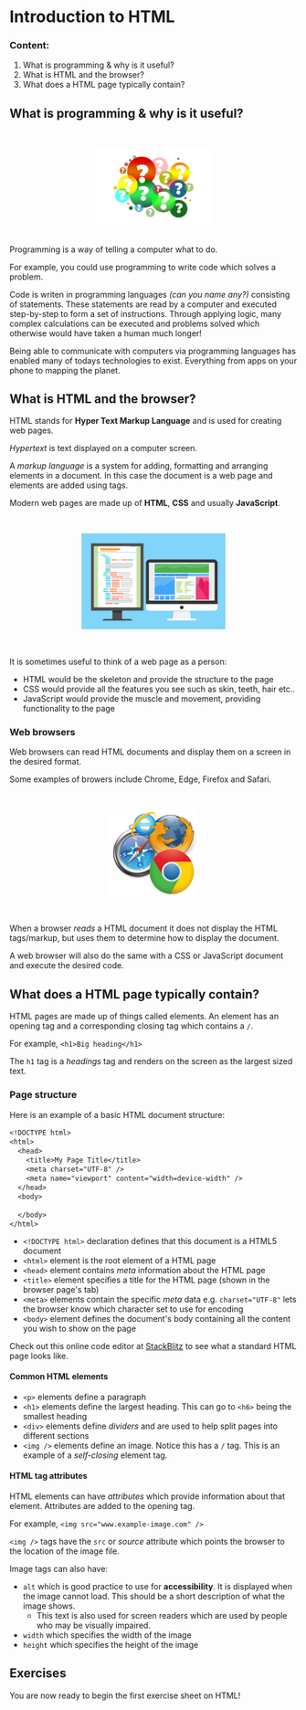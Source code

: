 # Introduction to HTML

### Content:

1. What is programming & why is it useful?
2. What is HTML and the browser?
3. What does a HTML page typically contain?

## What is programming & why is it useful?
<br>
<p align="center" >
  <img src="./assets/questions.jpg" width="40%" />
</p>
<br>
Programming is a way of telling a computer what to do.

For example, you could use programming to write code which solves a problem.

Code is writen in programming languages *(can you name any?)* consisting of statements. These statements are read by a computer and executed step-by-step to form a set of instructions. Through applying logic, many complex calculations can be executed and problems solved which otherwise would have taken a human much longer!

Being able to communicate with computers via programming languages has enabled many of todays technologies to exist. Everything from apps on your phone to mapping the planet.

## What is HTML and the browser?

HTML stands for **Hyper Text Markup Language** and is used for creating web pages.

*Hypertext* is text displayed on a computer screen.

A *markup language* is a system for adding, formatting and arranging elements in a document. In this case the document is a web page and elements are added using tags.

Modern web pages are made up of **HTML**, **CSS** and usually **JavaScript**.

<br>
<p align="center" >
  <img src="./assets/monitors.png" width="50%" />
</p>
<br>

It is sometimes useful to think of a web page as a person:

- HTML would be the skeleton and provide the structure to the page
- CSS would provide all the features you see such as skin, teeth, hair etc..
- JavaScript would provide the muscle and movement, providing functionality to the page

### Web browsers

Web browsers can read HTML documents and display them on a screen in the desired format.

Some examples of browers include Chrome, Edge, Firefox and Safari.

<br>
<p align="center" >
  <img src="./assets/browsers.png" width="30%" />
</p>
<br>

When a browser *reads* a HTML document it does not display the HTML tags/markup, but uses them to determine how to display the document.

A web browser will also do the same with a CSS or JavaScript document and execute the desired code.

##  What does a HTML page typically contain?

HTML pages are made up of things called elements. An element has an opening tag and a corresponding closing tag which contains a `/`.

For example, `<h1>Big heading</h1>`

The `h1` tag is a *headings* tag and renders on the screen as the largest sized text.


### Page structure

Here is an example of a basic HTML document structure:

```
<!DOCTYPE html>
<html>
  <head>
    <title>My Page Title</title>
    <meta charset="UTF-8" />
    <meta name="viewport" content="width=device-width" />
  </head>
  <body>

  </body>
</html>
```

- `<!DOCTYPE html>` declaration defines that this document is a HTML5 document
- `<html>` element is the root element of a HTML page
- `<head>` element contains *meta* information about the HTML page
- `<title>` element specifies a title for the HTML page (shown in the browser page's tab)
- `<meta>` elements contain the specific *meta* data e.g. `charset="UTF-8"` lets the browser know which character set to use for encoding
- `<body>` element defines the document's body containing all the content you wish to show on the page

Check out this online code editor at [StackBlitz](https://stackblitz.com/edit/web-platform-m2cx4p?file=index.html) to see what a standard HTML page looks like.
  
#### Common HTML elements
  
- `<p>` elements define a paragraph
- `<h1>` elements define the largest heading. This can go to `<h6>` being the smallest heading
- `<div>` elements define *dividers* and are used to help split pages into different sections
- `<img />` elements define an image. Notice this has a `/` tag. This is an example of a *self-closing* element tag.
  
#### HTML tag attributes
  
HTML elements can have *attributes* which provide information about that element. Attributes are added to the opening tag.

For example, `<img src="www.example-image.com" />`
  
`<img />` tags have the `src` or *source* attribute which points the browser to the location of the image file.
  
Image tags can also have:

- `alt` which is good practice to use for **accessibility**. It is displayed when the image cannot load. This should be a short description of what the image shows.
  - This text is also used for screen readers which are used by people who may be visually impaired.
- `width` which specifies the width of the image
- `height` which specifies the height of the image

## Exercises

You are now ready to begin the first exercise sheet on HTML!
